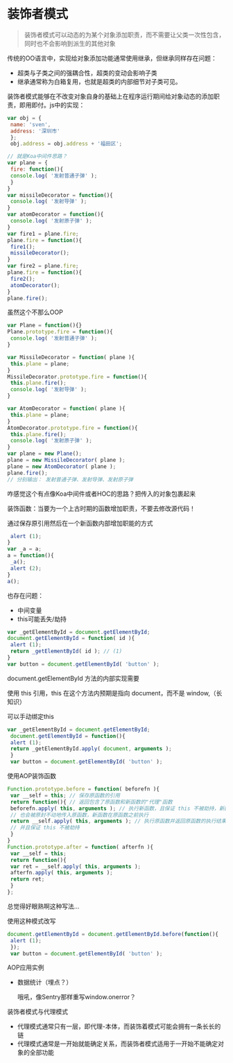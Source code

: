 # 装饰者模式 

> 装饰者模式可以动态的为某个对象添加职责，而不需要让父类一次性包含，同时也不会影响到派生的其他对象

传统的OO语言中，实现给对象添加功能通常使用继承，但继承同样存在问题：

- 超类与子类之间的强耦合性，超类的变动会影响子类
- 继承通常称为白箱复用，也就是超类的内部细节对子类可见。



装饰者模式能够在不改变对象自身的基础上在程序运行期间给对象动态的添加职责，即用即付。js中的实现：

```js
var obj = { 
 name: 'sven', 
 address: '深圳市' 
 }; 
 obj.address = obj.address + '福田区';

// 就是Koa中间件思路？
var plane = { 
 fire: function(){ 
 console.log( '发射普通子弹' ); 
 } 
} 
var missileDecorator = function(){ 
 console.log( '发射导弹' ); 
} 
var atomDecorator = function(){ 
 console.log( '发射原子弹' ); 
} 
var fire1 = plane.fire; 
plane.fire = function(){ 
 fire1(); 
 missileDecorator(); 
} 
var fire2 = plane.fire; 
plane.fire = function(){ 
 fire2(); 
 atomDecorator(); 
} 
plane.fire();
```

虽然这个不那么OOP

```js
var Plane = function(){} 
Plane.prototype.fire = function(){ 
 console.log( '发射普通子弹' ); 
} 

var MissileDecorator = function( plane ){ 
 this.plane = plane; 
} 
MissileDecorator.prototype.fire = function(){ 
 this.plane.fire(); 
 console.log( '发射导弹' ); 
} 

var AtomDecorator = function( plane ){ 
 this.plane = plane; 
} 
AtomDecorator.prototype.fire = function(){ 
 this.plane.fire(); 
 console.log( '发射原子弹' ); 
}
var plane = new Plane(); 
plane = new MissileDecorator( plane ); 
plane = new AtomDecorator( plane ); 
plane.fire(); 
// 分别输出： 发射普通子弹、发射导弹、发射原子弹
```

咋感觉这个有点像Koa中间件或者HOC的思路？把传入的对象包裹起来



装饰函数：当要为一个上古时期的函数增加职责，不要去修改源代码！

通过保存原引用然后在一个新函数内部增加职能的方式

```js
 alert (1); 
} 
var _a = a; 
a = function(){ 
 _a(); 
 alert (2); 
}
a();
```

也存在问题：

- 中间变量
- this可能丢失/劫持



```js
var _getElementById = document.getElementById; 
document.getElementById = function( id ){ 
 alert (1); 
 return _getElementById( id ); // (1) 
} 
var button = document.getElementById( 'button' );
```

document.getElementById 方法的内部实现需要

使用 this 引用，this 在这个方法内预期是指向 document，而不是 window,（长知识）



可以手动绑定this

```js
var _getElementById = document.getElementById; 
 document.getElementById = function(){ 
 alert (1); 
 return _getElementById.apply( document, arguments ); 
 } 
 var button = document.getElementById( 'button' );
```



使用AOP装饰函数

```js
Function.prototype.before = function( beforefn ){ 
 var __self = this; // 保存原函数的引用
 return function(){ // 返回包含了原函数和新函数的"代理"函数
 beforefn.apply( this, arguments ); // 执行新函数，且保证 this 不被劫持，新函数接受的参数
 // 也会被原封不动地传入原函数，新函数在原函数之前执行
 return __self.apply( this, arguments ); // 执行原函数并返回原函数的执行结果，
 // 并且保证 this 不被劫持
 } 
} 
Function.prototype.after = function( afterfn ){ 
 var __self = this; 
 return function(){ 
 var ret = __self.apply( this, arguments ); 
 afterfn.apply( this, arguments ); 
 return ret; 
 } 
};
```



总觉得好眼熟啊这种写法...

使用这种模式改写

```js
document.getElementById = document.getElementById.before(function(){ 
 alert (1); 
 }); 
 var button = document.getElementById( 'button' );
```



AOP应用实例

- 数据统计（埋点？）

  哦吼，像Sentry那样重写window.onerror？



装饰者模式与代理模式

- 代理模式通常只有一层，即代理-本体，而装饰着模式可能会拥有一条长长的链
- 代理模式通常是一开始就能确定关系，而装饰者模式适用于一开始不能确定对象的全部功能